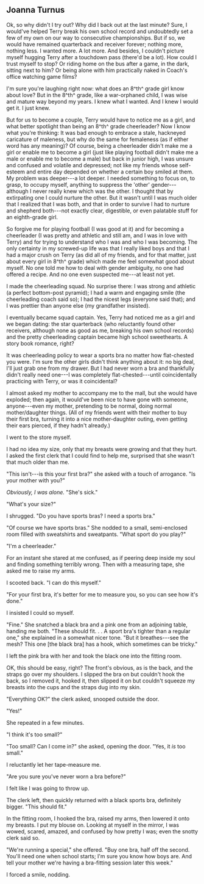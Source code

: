 ## Joanna Turnus

Ok, so why didn't I try out? Why did I back out at the last minute?
Sure, I would've helped Terry break his own school record and
undoubtedly set a few of my own on our way to consecutive championships.
But if so, we would have remained quarterback and receiver forever;
nothing more, nothing less. I wanted more. A lot more. And besides, I
couldn't picture myself hugging Terry after a touchdown pass (there'd be
a lot). How could I trust myself to stop? Or riding home on the bus
after a game, in the dark, sitting next to him? Or being alone with him
practically naked in Coach's office watching game films?

I'm sure you're laughing right now: what does an 8^th^ grade girl know
about love? But in the 8^th^ grade, like a war-orphaned child, I was
wise and mature way beyond my years. I knew what I wanted. And I knew I
would get it. I just knew.

But for us to become a couple, Terry would have to notice me as a girl,
and what better spotlight than being an 8^th^ grade cheerleader? Now I
know what you're thinking: It was bad enough to embrace a stale,
hackneyed caricature of maleness, but why do the same for femaleness (as
if either word has any meaning)? Of course, being a cheerleader didn't
make me a girl or enable me to become a girl (just like playing football
didn't make me a male or enable me to become a male) but back in junior
high, I was unsure and confused and volatile and depressed; not like my
friends whose self-esteem and entire day depended on whether a certain
boy smiled at them. My problem was deeper---a lot deeper. I needed
something to focus on, to grasp, to occupy myself, anything to suppress
the 'other' gender---although I never really knew which was the other. I
thought that by extirpating one I could nurture the other. But it wasn't
until I was much older that I realized that I was both, and that in
order to survive I had to nurture and shepherd both---not exactly clear,
digestible, or even palatable stuff for an eighth-grade girl.

So forgive me for playing football (I was good at it) and for becoming a
cheerleader (I was pretty and athletic and still am, and I was in love
with Terry) and for trying to understand who I was and who I was
becoming. The only certainty in my screwed-up life was that I really
liked boys and that I had a major crush on Terry (as did all of my
friends, and for that matter, just about every girl in 8^th^ grade)
which made me feel somewhat good about myself. No one told me how to
deal with gender ambiguity, no one had offered a recipe. And no one even
suspected me---at least not yet.

I made the cheerleading squad. No surprise there: I was strong and
athletic (a perfect bottom-post pyramid); I had a warm and engaging
smile (the cheerleading coach said so); I had the nicest legs (everyone
said that); and I was prettier than anyone else (my grandfather
insisted).

I eventually became squad captain. Yes, Terry had noticed me as a girl
and we began dating: the star quarterback (who reluctantly found other
receivers, although none as good as me, breaking his own school records)
and the pretty cheerleading captain became high school sweethearts. A
story book romance, right?

It was cheerleading policy to wear a sports bra no matter how
flat-chested you were. I'm sure the other girls didn't think anything
about it: no big deal, I'll just grab one from my drawer. But I had
never worn a bra and thankfully didn't really need one---I was
completely flat-chested---until coincidentally practicing with Terry, or
was it coincidental?

I almost asked my mother to accompany me to the mall, but she would have
exploded; then again, it would've been nice to have gone with someone,
anyone---even my mother, pretending to be normal, doing normal
mother/daughter things. (All of my friends went with their mother to buy
their first bra, turning it into a nice mother-daughter outing, even
getting their ears pierced, if they hadn't already.)

I went to the store myself.

I had no idea my size, only that my breasts were growing and that they
hurt. I asked the first clerk that I could find to help me, surprised
that she wasn't that much older than me.

"This isn't---is this your first bra?" she asked with a touch of
arrogance. "Is your mother with you?"

*Obviously, I was alone.* "She's sick."

"What's your size?"

I shrugged. "Do you have sports bras? I need a sports bra."

"Of course we have sports bras." She nodded to a small, semi-enclosed
room filled with sweatshirts and sweatpants. "What sport do you play?"

"I'm a cheerleader."

For an instant she stared at me confused, as if peering deep inside my
soul and finding something terribly wrong. Then with a measuring tape,
she asked me to raise my arms.

I scooted back. "I can do this myself."

"For your first bra, it's better for me to measure you, so you can see
how it's done."

I insisted I could so myself.

"Fine." She snatched a black bra and a pink one from an adjoining table,
handing me both. "These should fit. . . A sport bra's tighter than a
regular one," she explained in a somewhat nicer tone. "But it
breathes---see the mesh? This one \[the black bra\] has a hook, which
sometimes can be tricky."

I left the pink bra with her and took the black one into the fitting
room.

OK, this should be easy, right? The front's obvious, as is the back, and
the straps go over my shoulders. I slipped the bra on but couldn't hook
the back, so I removed it, hooked it, then slipped it on but couldn't
squeeze my breasts into the cups and the straps dug into my skin.

"Everything OK?" the clerk asked, snooped outside the door.

"Yes!"

She repeated in a few minutes.

"I think it's too small?"

"Too small? Can I come in?" she asked, opening the door. "Yes, it *is*
too small."

I reluctantly let her tape-measure me.

"Are you sure you've never worn a bra before?"

I felt like I was going to throw up.

The clerk left, then quickly returned with a black sports bra,
definitely bigger. "This should fit."

In the fitting room, I hooked the bra, raised my arms, then lowered it
onto my breasts. I put my blouse on. Looking at myself in the mirror, I
was wowed, scared, amazed, and confused by how pretty I was; even the
snotty clerk said so.

"We're running a special," she offered. "Buy one bra, half off the
second. You'll need one when school starts; I'm sure you know how boys
are. And tell your mother we're having a bra-fitting session later this
week."

I forced a smile, nodding.